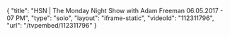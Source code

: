 {
    "title": "HSN | The Monday Night Show with Adam Freeman 06.05.2017 - 07 PM",
    "type": "solo",
    "layout": "iframe-static",
    "videoId": "112311796",
    "url": "\/tvpembed\/112311796"
}
